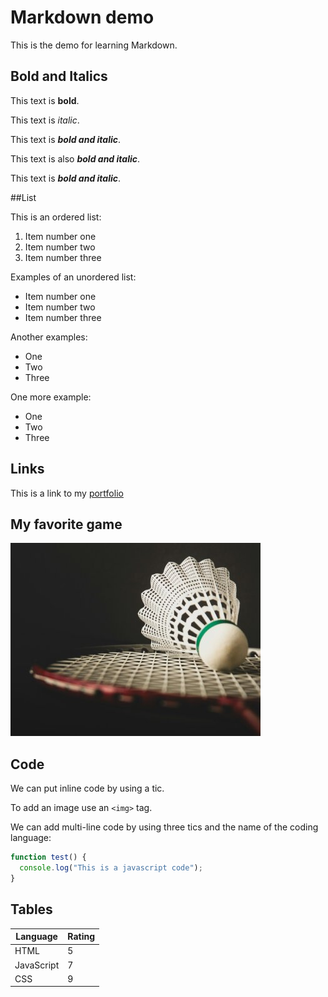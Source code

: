 # Markdown demo

This is the demo for learning Markdown.

## Bold and Italics

This text is **bold**.

This text is _italic_.

This text is **_bold and italic_**.

This text is also **_bold and italic_**.

This text is **_bold and italic_**.

##List

This is an ordered list:

1. Item number one
2. Item number two
3. Item number three

Examples of an unordered list:

- Item number one
- Item number two
- Item number three

Another examples:

- One
- Two
- Three

One more example:

- One
- Two
- Three

## Links

This is a link to my [portfolio](https://vee339.github.io/veerpal.github.io)

## My favorite game

![Whoa my favorite game is badminton](badminton.jpg)

## Code

We can put inline code by using a tic.

To add an image use an `<img>` tag.

We can add multi-line code by using three tics and the name of the coding language:

```javascript
function test() {
  console.log("This is a javascript code");
}
```

## Tables

| Language   | Rating |
| ---------- | ------ |
| HTML       | 5      |
| JavaScript | 7      |
| CSS        | 9      |
